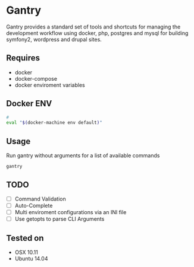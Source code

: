 # Gantry

Gantry provides a standard set of tools and shortcuts for managing the development workflow using docker, php, postgres and mysql for 
building symfony2, wordpress and drupal sites. 

## Requires

* docker
* docker-compose
* docker enviroment variables

## Docker ENV

```sh
# 
eval "$(docker-machine env default)"
```

## Usage

Run gantry without arguments for a list of available commands
```
gantry
```

## TODO
- [ ] Command Validation
- [ ] Auto-Complete
- [ ] Multi enviroment configurations via an INI file
- [ ] Use getopts to parse CLI Arguments

## Tested on

* OSX 10.11
* Ubuntu 14.04

